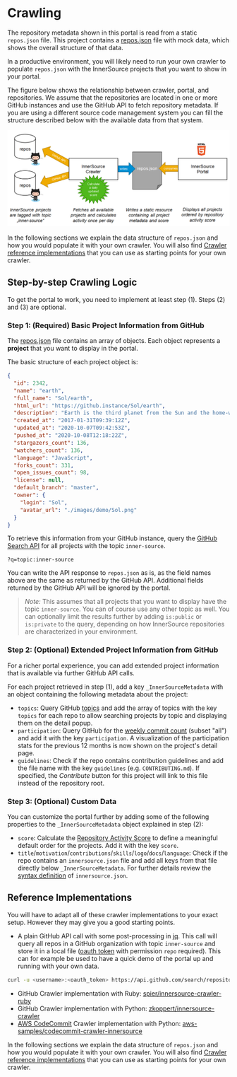 # Crawling

The repository metadata shown in this portal is read from a static `repos.json` file. This project contains a [repos.json](../repos.json) file with mock data, which shows the overall structure of that data.

In a productive environment, you will likely need to run your own crawler to populate `repos.json` with the InnerSource projects that you want to show in your portal.

The figure below shows the relationship between crawler, portal, and repositories. We assume that the repositories are located in one or more GitHub instances and use the GitHub API to fetch repository metadata. If you are using a different source code management system you can fill the structure described below with the available data from that system.

![Crawling InnerSource projects](ecosystem.png)

In the following sections we explain the data structure of `repos.json` and how you would populate it with your own crawler. You will also find [Crawler reference implementations](#reference-implementations) that you can use as starting points for your own crawler.

## Step-by-step Crawling Logic

To get the portal to work, you need to implement at least step (1). Steps (2) and (3) are optional.

### Step 1: (Required) Basic Project Information from GitHub

The [repos.json](../repos.json) file contains an array of objects. Each object represents a **project** that you want to display in the portal.

The basic structure of each project object is:

``` json
{
  "id": 2342,
  "name": "earth",
  "full_name": "Sol/earth",
  "html_url": "https://github.instance/Sol/earth",
  "description": "Earth is the third planet from the Sun and the home-world of humanity.",
  "created_at": "2017-01-31T09:39:12Z",
  "updated_at": "2020-10-07T09:42:53Z",
  "pushed_at": "2020-10-08T12:18:22Z",
  "stargazers_count": 136,
  "watchers_count": 136,
  "language": "JavaScript",
  "forks_count": 331,
  "open_issues_count": 98,
  "license": null,
  "default_branch": "master",
  "owner": {
    "login": "Sol",
    "avatar_url": "./images/demo/Sol.png"
  }
}
```

To retrieve this information from your GitHub instance, query the [GitHub Search API](https://docs.github.com/en/rest/reference/search) for all projects with the topic `inner-source`.

   ```
   ?q=topic:inner-source
   ```

You can write the API response to `repos.json` as is, as the field names above are the same as returned by the GitHub API. Additional fields returned by the GitHub API will be ignored by the portal.

 > *Note:* This assumes that all projects that you want to display have the topic `inner-source`. You can of course use any other topic as well. You can optionally limit the results further  by adding `is:public` or `is:private` to the query, depending on how InnerSource repositories are characterized in your environment.

### Step 2: (Optional) Extended Project Information from GitHub

For a richer portal experience, you can add extended project information that is available via further GitHub API calls.

For each project retrieved in step (1), add a key `_InnerSourceMetadata` with an object containing the following metadata about the project:

* `topics`: Query GitHub [topics](https://docs.github.com/en/rest/reference/repos#get-all-repository-topics) and add the array of topics with the key `topics` for each repo to allow searching projects by topic and displaying them on the detail popup.
* `participation`: Query GitHub for the [weekly commit count](https://docs.github.com/en/free-pro-team@latest/rest/reference/repos#get-the-weekly-commit-count) (subset "all") and add it with the key `participation`. A visualization of the participation stats for the previous 12 months is now shown on the project's detail page.
* `guidelines`: Check if the repo contains contribution guidelines and add the file name with the key `guidelines` (e.g. `CONTRIBUTING.md`). If specified, the *Contribute* button for this project will link to this file instead of the repository root.
  
### Step 3: (Optional) Custom Data

You can customize the portal further by adding some of the following properties to the `_InnerSourceMetadata` object explained in step (2):

* `score`: Calculate the [Repository Activity Score](https://patterns.innersourcecommons.org/p/repository-activity-score) to define a meaningful default order for the projects. Add it with the key `score`.
* `title`/`motivation`/`contributions`/`skills`/`logo`/`docs`/`language`: Check if the repo contains an `innersource.json` file and add all keys from that file directly below `_InnerSourceMetadata`. For further details review the [syntax definition](LISTING.md#syntax-definition-of-innersourcejson) of `innersource.json`.

## Reference Implementations

You will have to adapt all of these crawler implementations to your exact setup. However they may give you a good starting points.

* A plain GitHub API call with some post-processing in [jq](https://stedolan.github.io/jq/). This call will query all repos in a GitHub organization with topic `inner-source` and store it in a local file ([oauth token](https://docs.github.com/en/github/authenticating-to-github/keeping-your-account-and-data-secure/creating-a-personal-access-token) with permission `repo` required). This can for example be used to have a quick demo of the portal up and running with your own data.
``` sh
curl -u <username>:<oauth_token> https://api.github.com/search/repositories?q=org:<org>+topic:inner-source | jq '.items' > repos.json
```
* GitHub Crawler implementation with Ruby: [spier/innersource-crawler-ruby](https://github.com/spier/innersource-crawler-ruby)
* GitHub Crawler implementation with Python: [zkoppert/innersource-crawler](https://github.com/zkoppert/innersource-crawler)
* [AWS CodeCommit](https://aws.amazon.com/codecommit/) Crawler implementation with Python: [aws-samples/codecommit-crawler-innersource](https://github.com/aws-samples/codecommit-crawler-innersource)

In the following sections we explain the data structure of `repos.json` and how you would populate it with your own crawler. You will also find [Crawler reference implementations](#reference-implementations) that you can use as starting points for your own crawler.
